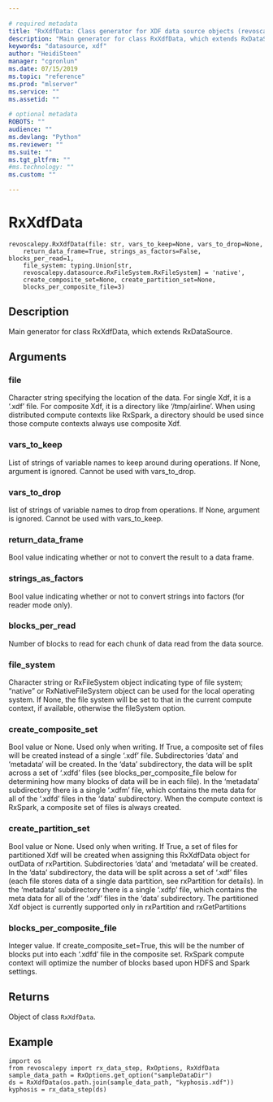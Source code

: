 ```yaml
--- 
 
# required metadata 
title: "RxXdfData: Class generator for XDF data source objects (revoscalepy)" 
description: "Main generator for class RxXdfData, which extends RxDataSource." 
keywords: "datasource, xdf" 
author: "HeidiSteen" 
manager: "cgronlun" 
ms.date: 07/15/2019
ms.topic: "reference" 
ms.prod: "mlserver" 
ms.service: "" 
ms.assetid: "" 
 
# optional metadata 
ROBOTS: "" 
audience: "" 
ms.devlang: "Python" 
ms.reviewer: "" 
ms.suite: "" 
ms.tgt_pltfrm: "" 
#ms.technology: "" 
ms.custom: "" 
 
---
```


# RxXdfData


 



```
revoscalepy.RxXdfData(file: str, vars_to_keep=None, vars_to_drop=None,
    return_data_frame=True, strings_as_factors=False, blocks_per_read=1,
    file_system: typing.Union[str,
    revoscalepy.datasource.RxFileSystem.RxFileSystem] = 'native',
    create_composite_set=None, create_partition_set=None,
    blocks_per_composite_file=3)
```





## Description

Main generator for class RxXdfData, which extends RxDataSource.


## Arguments


### file

Character string specifying the location of the data. For single
Xdf, it is a ‘.xdf’ file. For composite Xdf, it is a directory like
‘/tmp/airline’. When using distributed compute contexts like RxSpark,
a directory should be used since those compute contexts always use composite Xdf.


### vars_to_keep

List of strings of variable names to keep around during
operations. If None, argument is ignored. Cannot be used with vars_to_drop.


### vars_to_drop

list of strings of variable names to drop from
operations. If None, argument is ignored. Cannot be used with vars_to_keep.


### return_data_frame

Bool value indicating whether or not to convert the
result to a data frame.


### strings_as_factors

Bool value indicating whether or not to convert
strings into factors (for reader mode only).


### blocks_per_read

Number of blocks to read for each chunk of data read
from the data source.


### file_system

Character string or RxFileSystem object indicating type
of file system; “native” or RxNativeFileSystem object can be used for the
local operating system. If None, the file system will be set to that in
the current compute context, if available, otherwise the fileSystem option.


### create_composite_set

Bool value or None. Used only when writing.
If True, a composite set of files will be created instead of a single ‘.xdf’
file. Subdirectories ‘data’ and ‘metadata’ will be created. In the ‘data’
subdirectory, the data will be split across a set of ‘.xdfd’ files (see
blocks_per_composite_file below for determining how many blocks of data will be
in each file). In the ‘metadata’ subdirectory there is a single ‘.xdfm’ file,
which contains the meta data for all of the ‘.xdfd’ files in the ‘data’
subdirectory. When the compute context is RxSpark, a composite set of files is always created.


### create_partition_set

Bool value or None. Used only when writing.
If True, a set of files for partitioned Xdf will be created when assigning
this RxXdfData object for outData of rxPartition. Subdirectories ‘data’ and
‘metadata’ will be created. In the ‘data’ subdirectory, the data will be
split across a set of ‘.xdf’ files (each file stores data of a single data
partition, see rxPartition for details). In the ‘metadata’ subdirectory there
is a single ‘.xdfp’ file, which contains the meta data for all of the ‘.xdf’
files in the ‘data’ subdirectory. The partitioned Xdf object is currently
supported only in rxPartition and rxGetPartitions


### blocks_per_composite_file

Integer value. If
create_composite_set=True, this will be the number of blocks put into each
‘.xdfd’ file in the composite set. RxSpark compute context will optimize
the number of blocks based upon HDFS and Spark settings.


## Returns

Object of class `RxXdfData`.


## Example



```
import os
from revoscalepy import rx_data_step, RxOptions, RxXdfData
sample_data_path = RxOptions.get_option("sampleDataDir")
ds = RxXdfData(os.path.join(sample_data_path, "kyphosis.xdf"))
kyphosis = rx_data_step(ds)
```

